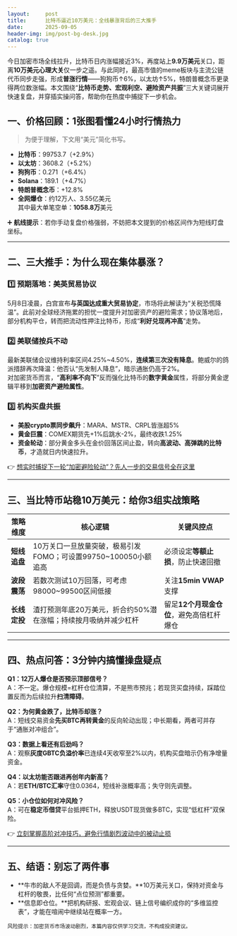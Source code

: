 ```yaml
---
layout:     post
title:      比特币逼近10万美元：全线暴涨背后的三大推手
date:       2025-09-05
header-img: img/post-bg-desk.jpg
catalog: true
---
```


今日加密市场全线拉升，比特币日内涨幅接近3%，再度站上**9.9万美元**关口，距离**10万美元心理大关**仅一步之遥。与此同时，最高市值的meme板块与主流公链代币同步走强，形成**普涨行情**——狗狗币↑6%，以太坊↑5%，特朗普概念币更录得两位数涨幅。本文围绕“**比特币走势、宏观利空、避险资产共振**”三大关键词展开快速复盘，并穿插实操问答，帮助你在热度中捕捉下一步机会。

## 一、价格回顾：1张图看懂24小时行情热力
> 为便于理解，下文用“美元”简化书写。

- **比特币**：99753.7（+2.9%）
- **以太坊**：3608.2（+5.2%）
- **狗狗币**：0.271（+6.4%）
- **Solana**：189.1（+4.7%）
- **特朗普概念币**：+12.8%
- **全网爆仓**：约12万人、3.55亿美元  
  其中最大单笔空单：**1058.8万**美元

➕ **航线提示**：若你手动复盘价格强弱，不妨把本文提到的价格区间作为短线盯盘坐标。

---

## 二、三大推手：为什么现在集体暴涨？

### 1️⃣ 预期落地：美英贸易协议
5月8日凌晨，白宫宣布**与英国达成重大贸易协定**，市场将此解读为“关税恐慌降温”。此前对全球经济拖累的担忧一度提升对加密资产的避险需求；协议落地后，部分机构平仓，转而把流动性押注比特币，形成“**利好兑现再冲高**”走势。

### 2️⃣ 美联储按兵不动
最新美联储会议维持利率区间4.25%~4.50%，**连续第三次没有降息**。鲍威尔的鸽派措辞再次降温：他否认“先发制人降息”，暗示通胀仍高于2%。  
对加密货币而言，“**高利率不向下**”反而强化比特币的**数字黄金**属性，将部分黄金逻辑平移到**加密资产避险属性**。

### 3️⃣ 机构买盘共振
- **美股crypto票同步飙升**：MARA、MSTR、CRPL皆涨超5%  
- **黄金巨震**：COMEX期货先+1%后跳水-2%，最终收跌1.25%  
- **资金轮动**：部分黄金多头在金价回落区间止盈，转向**高波动、高弹跳的比特币**，才造就日内快速拉升。

👉 [想实时捕捉下一轮“加密避险轮动”？先人一步的交易信号全在这里](#)

---

## 三、当比特币站稳10万美元：给你3组实战策略

| 策略维度 | 核心逻辑 | 关键风控点 |
|---|---|---|
| **短线追盘** | 10万关口一旦放量突破，极易引发FOMO；可设置99750~100050小额追高 | 必须设定**等额止损**，防止快速回撤 |
| **波段震荡** | 若数次测试10万回落，可考虑98000~99500区间低接 | 关注**15min VWAP**支撑 |
| **长线定投** | 渣打预测年底20万美元，折合约50%潜在涨幅；持续按月吸纳并减少杠杆 | 留足**12个月现金仓位**，避免高倍杠杆爆仓 |

---

## 四、热点问答：3分钟内搞懂操盘疑点

**Q1：12万人爆仓是否预示顶部信号？**  
A：不一定。爆仓规模=杠杆仓位清算，不是熊市预兆；若现货买盘持续，踩踏位置反而为后续拉升**扫清障碍**。

**Q2：为何黄金跌了，比特币却涨？**  
A：短线交易资金**先买BTC再转黄金**的反向轮动出现；中长期看，两者可并存于“通胀对冲组合”。

**Q3：数据上看还有后劲吗？**  
A：观察**灰度GBTC负溢价率**已连续4天收窄至2%以内，机构买盘暗示仍有净增量资金。

**Q4：以太坊能否跟进再创年内新高？**  
A：若**ETH/BTC汇率**守住0.0364，短线补涨概率高；失守则先调整。

**Q5：小仓位如何对冲风险？**  
A：可在**稳定币借贷**平台抵押ETH，释放USDT现货做多BTC，实现“低杠杆”双保险。

👉 [立刻掌握高阶对冲技巧，避免行情剧烈波动中的被动止损](https://okxdog.com/)

---

## 五、结语：别忘了两件事

- **牛市的敌人不是回调，而是负债与贪婪。**10万美元关口，保持对资金与杠杆的敬畏，比任何“点位预测”都重要。  
- **信息即仓位。**把机构研报、宏观会议、链上信号编织成你的“多维监控表”，才能在喧闹中继续站在概率一方。

```text
风险提示：加密货币市场波动剧烈，本篇内容仅供学习交流，不构成投资建议。
```